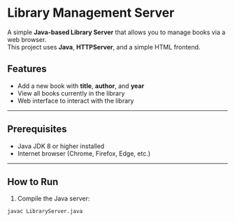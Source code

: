 # Library Management Server

A simple **Java-based Library Server** that allows you to manage books via a web browser.  
This project uses **Java**, **HTTPServer**, and a simple HTML frontend.

## Features

- Add a new book with **title**, **author**, and **year**  
- View all books currently in the library  
- Web interface to interact with the library

---

## Prerequisites

- Java JDK 8 or higher installed  
- Internet browser (Chrome, Firefox, Edge, etc.)  

---

## How to Run

1. Compile the Java server:

```bash
javac LibraryServer.java
